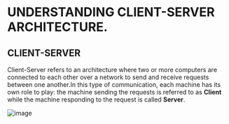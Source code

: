 # UNDERSTANDING CLIENT-SERVER ARCHITECTURE.
## CLIENT-SERVER
Client-Server refers to an architecture where two or more computers are connected to each other over a network to send and receive requests between one another.In this type of communication, each machine has its own role to play: the machine sending the requests is referred to as **Client** while the machine responding to the request is called **Server**.<br/>




![image](https://github.com/Saidat23/devops.pbl/assets/138054715/744b3bb7-25a2-4185-a238-0f827780662f)
